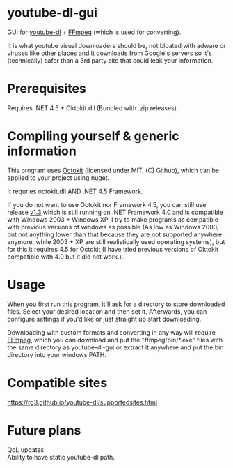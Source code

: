 # youtube-dl-gui
GUI for [youtube-dl](https://rg3.github.io/youtube-dl) + [FFmpeg](https://ffmpeg.org/) (which is used for converting).

It is what youtube visual downloaders should be, not bloated with adware or viruses like other places and it downloads from Google's servers so it's (technically) safer than a 3rd party site that could leak your information.

# Prerequisites
Requires .NET 4.5 + Oktokit.dll (Bundled with .zip releases).

# Compiling yourself & generic information
This program uses [Octokit](https://octokit.github.io/) (licensed under MIT, (C) Github), which can be applied to your project using nuget.

It requries octokit.dll AND .NET 4.5 Framework.

If you do not want to use Octokit nor Framework 4.5, you can still use release [v1.3](https://github.com/obscurename/youtube-dl-gui/releases/tag/v1.3) which is still running on .NET Framework 4.0 and is compatible with Windows 2003 + Windows XP. I try to make programs as compatible with previous versions of windows as possible (As low as Windows 2003, but not anything lower than that because they are not supported anywhere anymore, while 2003 + XP are still realistically used operating systems), but for this it requires 4.5 for Octokit (I have tried previous versions of Oktokit compatible with 4.0 but it did not work.).

# Usage

When you first run this program, it'll ask for a directory to store downloaded files. Select your desired location and then set it. Afterwards, you can configure settings if you'd like or just straight up start downloading.

Downloading with custom formats and converting in any way will require [FFmpeg](https://ffmpeg.org/), which you can download and put the "ffmpeg/bin/*.exe" files with the same directory as youtube-dl-gui or extract it anywhere and put the bin directory into your windows PATH.

# Compatible sites

https://rg3.github.io/youtube-dl/supportedsites.html

# Future plans

QoL updates.  
Ability to have static youtube-dl path.
